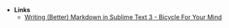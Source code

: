 - **Links**
	-  [Writing (Better) Markdown in Sublime Text 3 - Bicycle For Your Mind](http://bicycleforyourmind.com/markdown%20in%20sublime%20text%203)